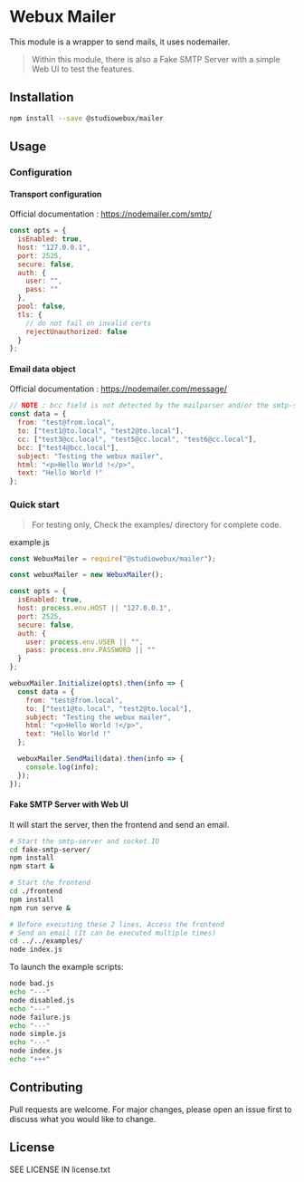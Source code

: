 # Webux Mailer

This module is a wrapper to send mails, it uses nodemailer.

> Within this module, there is also a Fake SMTP Server with a simple Web UI to test the features.

## Installation

```bash
npm install --save @studiowebux/mailer
```

## Usage

### Configuration

#### Transport configuration

Official documentation : https://nodemailer.com/smtp/

```javascript
const opts = {
  isEnabled: true,
  host: "127.0.0.1",
  port: 2525,
  secure: false,
  auth: {
    user: "",
    pass: ""
  },
  pool: false,
  tls: {
    // do not fail on invalid certs
    rejectUnauthorized: false
  }
};
```

#### Email data object

Official documentation : https://nodemailer.com/message/

```javascript
// NOTE : bcc field is not detected by the mailparser and/or the smtp-server
const data = {
  from: "test@from.local",
  to: ["test1@to.local", "test2@to.local"],
  cc: ["test3@cc.local", "test5@cc.local", "test6@cc.local"],
  bcc: ["test4@bcc.local"],
  subject: "Testing the webux mailer",
  html: "<p>Hello World !</p>",
  text: "Hello World !"
};
```

### Quick start

> For testing only, Check the examples/ directory for complete code.

example.js

```javascript
const WebuxMailer = require("@studiowebux/mailer");

const webuxMailer = new WebuxMailer();

const opts = {
  isEnabled: true,
  host: process.env.HOST || "127.0.0.1",
  port: 2525,
  secure: false,
  auth: {
    user: process.env.USER || "",
    pass: process.env.PASSWORD || ""
  }
};

webuxMailer.Initialize(opts).then(info => {
  const data = {
    from: "test@from.local",
    to: ["test1@to.local", "test2@to.local"],
    subject: "Testing the webux mailer",
    html: "<p>Hello World !</p>",
    text: "Hello World !"
  };

  webuxMailer.SendMail(data).then(info => {
    console.log(info);
  });
});
```

#### Fake SMTP Server with Web UI

It will start the server, then the frontend and send an email.

```bash
# Start the smtp-server and socket.IO
cd fake-smtp-server/
npm install
npm start &

# Start the frontend
cd ./frontend
npm install
npm run serve &

# Before executing these 2 lines, Access the frontend
# Send an email (It can be executed multiple times)
cd ../../examples/
node index.js
```

To launch the example scripts:

```bash
node bad.js
echo "---"
node disabled.js
echo "---"
node failure.js
echo "---"
node simple.js
echo "---"
node index.js
echo "+++"
```

## Contributing

Pull requests are welcome. For major changes, please open an issue first to discuss what you would like to change.

## License

SEE LICENSE IN license.txt
